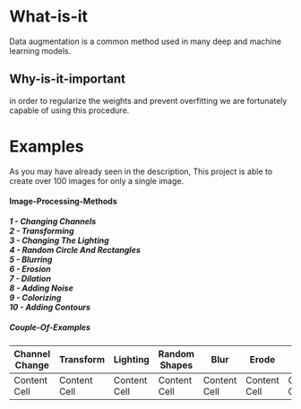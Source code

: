 # What-is-it
Data augmentation is a common method used in many deep and machine learning models.
## Why-is-it-important
in order to regularize the weights and prevent overfitting we are fortunately capable of using this procedure.
# Examples 
As you may have already seen in the description, This project is able to create over 100 images for only a single image.
#### Image-Processing-Methods
***1 - Changing Channels*** <br />
***2 - Transforming*** <br />
***3 - Changing The Lighting*** <br />
***4 - Random Circle And Rectangles*** <br />
***5 - Blurring*** <br />
***6 - Erosion*** <br />
***7 - Dilation*** <br />
***8 - Adding Noise*** <br />
***9 - Colorizing*** <br />
***10 - Adding Contours*** <br />
##### Couple-Of-Examples
|Channel Change|Transform|Lighting|Random Shapes|Blur|Erode|Dilate|Noise|Colorize |Contour|  
|-------------|-------------|-------------|-------------|-------------|-------------|-------------|-------------|-------------|-------------|
|Content Cell|Content Cell|Content Cell|Content Cell|Content Cell|Content Cell|Content Cell|Content Cell|Content Cell|Content Cell|





